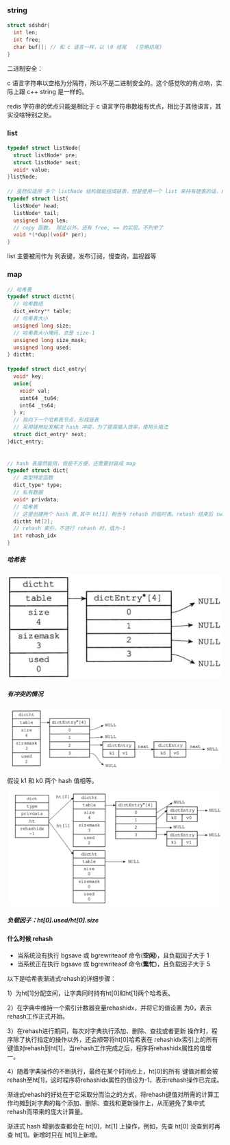

### string

```c
struct sdshdr{
  int len;
  int free;
  char buf[]; // 和 c 语言一样，以 \0 结尾   (空格结尾)
}
```

二进制安全：

c 语言字符串以空格为分隔符，所以不是二进制安全的。这个感觉吹的有点响，实际上跟 c++ string 是一样的。

redis 字符串的优点只能是相比于 c 语言字符串数组有优点，相比于其他语言，其实没啥特别之处。



### list

```c
typedef struct listNode{
  struct listNode* pre;
  struct listNode* next;
  void* value;
}listNode;

// 虽然仅适用 多个 listNode 结构就能组成链表，但是使用一个 list 来持有链表的话，结构更加清晰。
typedef struct list{
  listNode* head;
  listNode* tail;
  unsigned long len;
  // copy 函数。 除此以外，还有 free, == 的实现。不列举了
  void *(*dup)(void* per);
}

```

list 主要被用作为 列表键，发布订阅，慢查询，监视器等



### map

```c
// 哈希表
typedef struct dictht{
  // 哈希数组
  dict_entry** table;
  // 哈希表大小
  unsigned long size;
  // 哈希表大小掩码，总是 size-1
  unsigned long size_mask;
  unsigned long used;
} dictht;

typedef struct dict_entry{
  void* key;
  union{
    void* val;
    uint64 _tu64;
    int64 _ts64;
  } v;
  // 指向下一个哈希表节点，形成链表
  // 采用链地址发解决 hash 冲突，为了提高插入效率，使用头插法
  struct dict_entry* next;
}dict_entry;


// hash 表虽然能用，但是不方便，还需要封装成 map
typedef struct dict{
  // 类型特定函数
  dict_type* type;
  // 私有数据
  void* privdata;
  // 哈希表
  // 这里创建两个 hash 表,其中 ht[1] 相当与 rehash 的临时表。rehash 结束后 swap，然后释放空间
  dictht ht[2];
  // rehash 索引，不进行 rehash 时，值为-1
  int rehash_idx
}
```

##### 哈希表

<img src="pic/01.基本类型/image-20230314131120382.png" alt="image-20230314131120382" style="zoom:50%;" />



##### 有冲突的情况

![image-20230314131406047](pic/01.基本类型/image-20230314131406047.png)

假设 k1 和 k0 两个 hash 值相等。

![image-20230314131924289](pic/01.基本类型/image-20230314131924289.png)

##### 负载因子：ht[0].used/ht[0].size

#### 什么时候 rehash

- 当系统没有执行 bgsave 或 bgrewriteaof 命令(**空闲**)，且负载因子大于 1
- 当系统正在执行 bgsave 或 bgrewriteaof 命令(**繁忙**)，且负载因子大于 5

以下是哈希表渐进式rehash的详细步骤： 

1）为ht[1]分配空间，让字典同时持有ht[0]和ht[1]两个哈希表。 

2）在字典中维持一个索引计数器变量rehashidx，并将它的值设置 为0，表示rehash工作正式开始。 

3）在rehash进行期间，每次对字典执行添加、删除、查找或者更新 操作时，程序除了执行指定的操作以外，还会顺带将ht[0]哈希表在 rehashidx索引上的所有键值对rehash到ht[1]，当rehash工作完成之后，程序将rehashidx属性的值增一。 

4）随着字典操作的不断执行，最终在某个时间点上，ht[0]的所有 键值对都会被rehash至ht[1]，这时程序将rehashidx属性的值设为-1，表示rehash操作已完成。 

渐进式rehash的好处在于它采取分而治之的方式，将rehash键值对所需的计算工作均摊到对字典的每个添加、删除、查找和更新操作上，从而避免了集中式rehash而带来的庞大计算量。

渐进式 hash 增删改查都会在 ht[0]，ht[1] 上操作，例如，先查 ht[0] 没查到时再查 ht[1]。新增时只在 ht[1]上新增。





























































